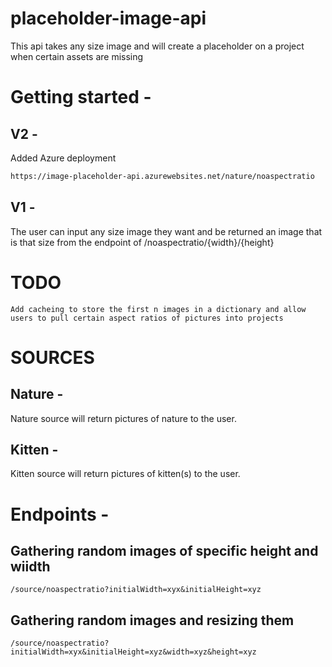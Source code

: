 # placeholder-image-api
This api takes any size image and will create a placeholder on a project when certain assets are missing

# Getting started -
## V2 -
Added Azure deployment 
```bash
https://image-placeholder-api.azurewebsites.net/nature/noaspectratio
```
## V1 - 
The user can input any size image they want and be returned an image that is that size from the endpoint of /noaspectratio/{width}/{height}

# TODO
```
Add cacheing to store the first n images in a dictionary and allow users to pull certain aspect ratios of pictures into projects
```

# SOURCES

## Nature -
Nature source will return pictures of nature to the user.

## Kitten - 
Kitten source will return pictures of kitten(s) to the user.

# Endpoints -
## Gathering random images of specific height and wiidth
```
/source/noaspectratio?initialWidth=xyx&initialHeight=xyz
```
## Gathering random images and resizing them
```
/source/noaspectratio?initialWidth=xyx&initialHeight=xyz&width=xyz&height=xyz
```
